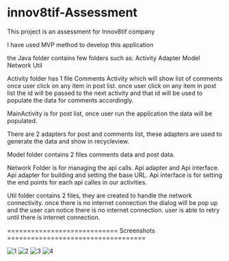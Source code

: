 # innov8tif-Assessment

This project is an assessment for Innov8tif company

I have used MVP method to develop this application

the Java folder contains few folders such as:
Activity 
Adapter
Model
Network
Util

Activity folder has 1 file Comments Activity which will show list of comments once user click on any item in post list. 
once user click on any item in post list the id will be passed to the next activity and that id will be used to populate the data for comments accordingly.

MainActivity is for post list, once user run the application the data will be populated.

There are 2 adapters for post and comments list, these adapters are used to generate the data and show in recycleview.

Model folder contains 2 files comments data and post data.

Network Folder is for managing the api calls. Api adapter and Api interface. Api adapter for building and setting the base URL.
Api interface is for setting the end points for each api calles in our activities.

Util folder contains 2 files, they are created to handle the network connectivity. once there is no internet connection the dialog will be pop up and
the user can notice there is no internet connection. user is able to retry until there is internet connection.


============================ Screenshots ===================================

![1](https://user-images.githubusercontent.com/46099808/176118150-b383c10e-973c-447d-9dca-427bb3d62897.png)
![2](https://user-images.githubusercontent.com/46099808/176118179-1ffcce4f-cbd7-453e-96d7-46d5ab4ce3f3.png)
![3](https://user-images.githubusercontent.com/46099808/176118193-35ea26aa-8b1e-42d9-b8e2-a53b72597f7e.png)
![4](https://user-images.githubusercontent.com/46099808/176118213-8447da3b-d4ce-42d8-88ae-68ec62a105db.png)

